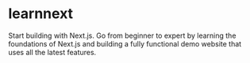 # learnnext
 Start building with Next.js. Go from beginner to expert by learning the foundations of Next.js and building a fully functional demo website that uses all the latest features.
